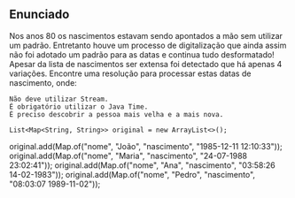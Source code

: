 ## Enunciado

Nos anos 80 os nascimentos estavam sendo apontados a mão sem utilizar um padrão. Entretanto houve um processo de digitalização que ainda assim não foi adotado um padrão para as datas e continua tudo desformatado! Apesar da lista de nascimentos ser extensa foi detectado que há apenas 4 variações. Encontre uma resolução para processar estas datas de nascimento, onde:

    Não deve utilizar Stream.
    É obrigatório utilizar o Java Time.
    É preciso descobrir a pessoa mais velha e a mais nova.

    List<Map<String, String>> original = new ArrayList<>();
original.add(Map.of("nome", "João", "nascimento", "1985-12-11 12:10:33"));
original.add(Map.of("nome", "Maria", "nascimento", "24-07-1988 23:02:41"));
original.add(Map.of("nome", "Ana", "nascimento", "03:58:26 14-02-1983"));
original.add(Map.of("nome", "Pedro", "nascimento", "08:03:07 1989-11-02"));